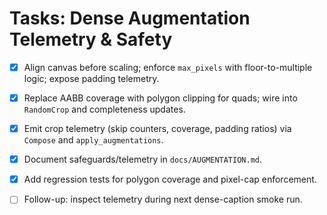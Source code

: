 # Tasks: Dense Augmentation Telemetry & Safety

- [x] Align canvas before scaling; enforce `max_pixels` with floor-to-multiple logic; expose padding telemetry.
- [x] Replace AABB coverage with polygon clipping for quads; wire into `RandomCrop` and completeness updates.
- [x] Emit crop telemetry (skip counters, coverage, padding ratios) via `Compose` and `apply_augmentations`.
- [x] Document safeguards/telemetry in `docs/AUGMENTATION.md`.
- [x] Add regression tests for polygon coverage and pixel-cap enforcement.
- [ ] Follow-up: inspect telemetry during next dense-caption smoke run.

